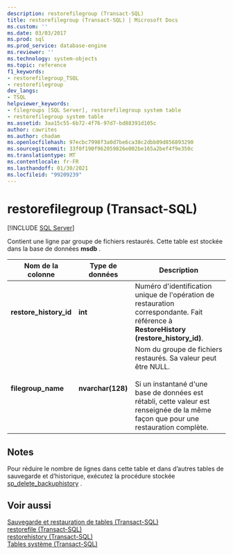 ```yaml
---
description: restorefilegroup (Transact-SQL)
title: restorefilegroup (Transact-SQL) | Microsoft Docs
ms.custom: ''
ms.date: 03/03/2017
ms.prod: sql
ms.prod_service: database-engine
ms.reviewer: ''
ms.technology: system-objects
ms.topic: reference
f1_keywords:
- restorefilegroup_TSQL
- restorefilegroup
dev_langs:
- TSQL
helpviewer_keywords:
- filegroups [SQL Server], restorefilegroup system table
- restorefilegroup system table
ms.assetid: 3aa15c55-6b72-4f76-97d7-bd88391d105c
author: cawrites
ms.author: chadam
ms.openlocfilehash: 97ecbc7998f3a0d7be6ca38c2dbb09d856893290
ms.sourcegitcommit: 33f0f190f962059826e002be165a2bef4f9e350c
ms.translationtype: MT
ms.contentlocale: fr-FR
ms.lasthandoff: 01/30/2021
ms.locfileid: "99209239"
---
```

# <a name="restorefilegroup-transact-sql"></a>restorefilegroup (Transact-SQL)
[!INCLUDE [SQL Server](../../includes/applies-to-version/sqlserver.md)]

  Contient une ligne par groupe de fichiers restaurés. Cette table est stockée dans la base de données **msdb** .  
  
|Nom de la colonne|Type de données|Description|  
|-----------------|---------------|-----------------|  
|**restore_history_id**|**int**|Numéro d'identification unique de l'opération de restauration correspondante. Fait référence à **RestoreHistory (restore_history_id)**.|  
|**filegroup_name**|**nvarchar(128)**|Nom du groupe de fichiers restaurés. Sa valeur peut être NULL.<br /><br /> Si un instantané d'une base de données est rétabli, cette valeur est renseignée de la même façon que pour une restauration complète.|  
  
## <a name="remarks"></a>Notes  
 Pour réduire le nombre de lignes dans cette table et dans d’autres tables de sauvegarde et d’historique, exécutez la procédure stockée [sp_delete_backuphistory](../../relational-databases/system-stored-procedures/sp-delete-backuphistory-transact-sql.md) .  
  
## <a name="see-also"></a>Voir aussi  
 [Sauvegarde et restauration de tables &#40;Transact-SQL&#41;](../../relational-databases/system-tables/backup-and-restore-tables-transact-sql.md)   
 [restorefile &#40;Transact-SQL&#41;](../../relational-databases/system-tables/restorefile-transact-sql.md)   
 [restorehistory &#40;Transact-SQL&#41;](../../relational-databases/system-tables/restorehistory-transact-sql.md)   
 [Tables système &#40;Transact-SQL&#41;](../../relational-databases/system-tables/system-tables-transact-sql.md)  
  
  
